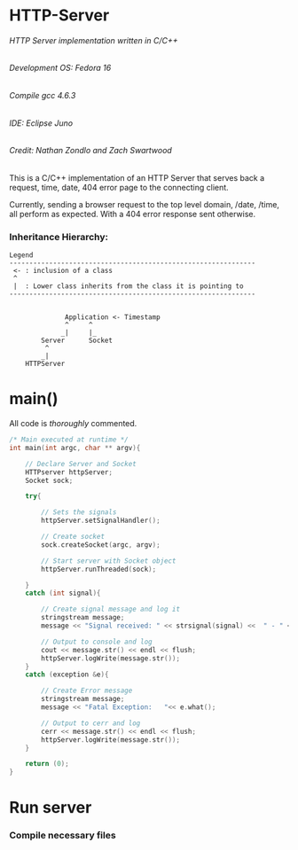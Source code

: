 HTTP-Server
===========

###### HTTP Server implementation written in C/C++
###### Development OS: Fedora 16
###### Compile gcc 4.6.3
###### IDE: Eclipse Juno
###### Credit: Nathan Zondlo and Zach Swartwood

This is a C/C++ implementation of an HTTP Server that serves back a request, time, date,  404 error page to the connecting client.

Currently, sending a browser request to the top level domain, /date, /time, all perform as expected. With a 404 error response sent otherwise.


### Inheritance Hierarchy:

```
Legend
--------------------------------------------------------------					                                         	
 <- : inclusion of a class				                           
 ^                                                          
 |  : Lower class inherits from the class it is pointing to 
--------------------------------------------------------------


		      Application <- Timestamp
		      ^     ^    
      		 _|     |_	  
		Server		Socket			
		 ^		
		_|
	HTTPServer
```

# main()

All code is *thoroughly* commented.

```C++
/* Main executed at runtime */
int main(int argc, char ** argv){

	// Declare Server and Socket
	HTTPserver httpServer;
	Socket sock;

	try{

		// Sets the signals
		httpServer.setSignalHandler();

		// Create socket
		sock.createSocket(argc, argv);

		// Start server with Socket object
		httpServer.runThreaded(sock);

	}
	catch (int signal){

		// Create signal message and log it
		stringstream message;
		message << "Signal received: " << strsignal(signal) <<  " - " << signal << flush;

		// Output to console and log
		cout << message.str() << endl << flush;
		httpServer.logWrite(message.str());
	}
	catch (exception &e){

		// Create Error message
		stringstream message;
		message << "Fatal Exception:   "<< e.what();

		// Output to cerr and log
		cerr << message.str() << endl << flush;
		httpServer.logWrite(message.str());
	}

	return (0);
}

```

# Run server

### Compile necessary files

